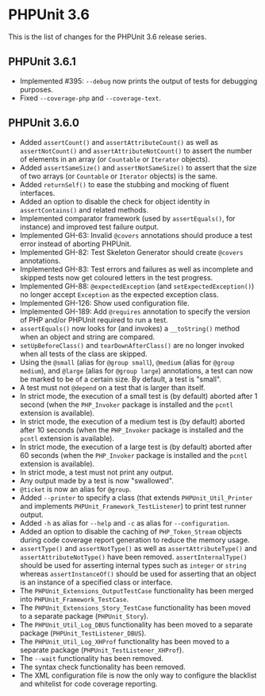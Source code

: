 PHPUnit 3.6
===========

This is the list of changes for the PHPUnit 3.6 release series.

PHPUnit 3.6.1
-------------

* Implemented #395: `--debug` now prints the output of tests for debugging purposes.
* Fixed `--coverage-php` and `--coverage-text`.

PHPUnit 3.6.0
-------------

* Added `assertCount()` and `assertAttributeCount()` as well as `assertNotCount()` and `assertAttributeNotCount()` to assert the number of elements in an array (or `Countable` or `Iterator` objects).
* Added `assertSameSize()` and `assertNotSameSize()` to assert that the size of two arrays (or `Countable` or `Iterator` objects) is the same.
* Added `returnSelf()` to ease the stubbing and mocking of fluent interfaces.
* Added an option to disable the check for object identity in `assertContains()` and related methods.
* Implemented comparator framework (used by `assertEquals()`, for instance) and improved test failure output.
* Implemented GH-63: Invalid `@covers` annotations should produce a test error instead of aborting PHPUnit.
* Implemented GH-82: Test Skeleton Generator should create `@covers` annotations.
* Implemented GH-83: Test errors and failures as well as incomplete and skipped tests now get coloured letters in the test progress.
* Implemented GH-88: `@expectedException` (and `setExpectedException()`) no longer accept `Exception` as the expected exception class.
* Implemented GH-126: Show used configuration file.
* Implemented GH-189: Add `@requires` annotation to specify the version of PHP and/or PHPUnit required to run a test.
* `assertEquals()` now looks for (and invokes) a `__toString()` method when an object and string are compared.
* `setUpBeforeClass()` and `tearDownAfterClass()` are no longer invoked when all tests of the class are skipped.
* Using the `@small` (alias for `@group small`), `@medium` (alias for `@group medium`), and `@large` (alias for `@group large`) annotations, a test can now be marked to be of a certain size. By default, a test is "small".
* A test must not `@depend` on a test that is larger than itself.
* In strict mode, the execution of a small test is (by default) aborted after 1 second (when the `PHP_Invoker` package is installed and the `pcntl` extension is available).
* In strict mode, the execution of a medium test is (by default) aborted after 10 seconds (when the `PHP_Invoker` package is installed and the `pcntl` extension is available).
* In strict mode, the execution of a large test is (by default) aborted after 60 seconds (when the `PHP_Invoker` package is installed and the `pcntl` extension is available).
* In strict mode, a test must not print any output.
* Any output made by a test is now "swallowed".
* `@ticket` is now an alias for `@group`.
* Added `--printer` to specify a class (that extends `PHPUnit_Util_Printer` and implements `PHPUnit_Framework_TestListener`) to print test runner output.
* Added `-h` as alias for `--help` and `-c` as alias for `--configuration`.
* Added an option to disable the caching of `PHP_Token_Stream` objects during code coverage report generation to reduce the memory usage.
* `assertType()` and `assertNotType()` as well as `assertAttributeType()` and `assertAttributeNotType()` have been removed. `assertInternalType()` should be used for asserting internal types such as `integer` or `string` whereas `assertInstanceOf()` should be used for asserting that an object is an instance of a specified class or interface.
* The `PHPUnit_Extensions_OutputTestCase` functionality has been merged into `PHPUnit_Framework_TestCase`.
* The `PHPUnit_Extensions_Story_TestCase` functionality has been moved to a separate package (`PHPUnit_Story`).
* The `PHPUnit_Util_Log_DBUS` functionality has been moved to a separate package (`PHPUnit_TestListener_DBUS`).
* The `PHPUnit_Util_Log_XHProf` functionality has been moved to a separate package (`PHPUnit_TestListener_XHProf`).
* The `--wait` functionality has been removed.
* The syntax check functionality has been removed.
* The XML configuration file is now the only way to configure the blacklist and whitelist for code coverage reporting.

